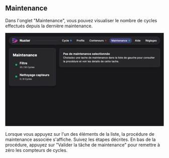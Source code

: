 ## Maintenance

Dans l'onglet "Maintenance", vous pouvez visualiser le nombre de cycles effectués depuis la dernière maintenance.

![Menu Maintenance](maintenance.png)

Lorsque vous appuyez sur l'un des éléments de la liste, la procédure de maintenance associée s'affiche.
Suivez les étapes décrites.
En bas de la procédure, appuyez sur "Valider la tâche de maintenance" pour remettre à zéro les compteurs de cycles.
